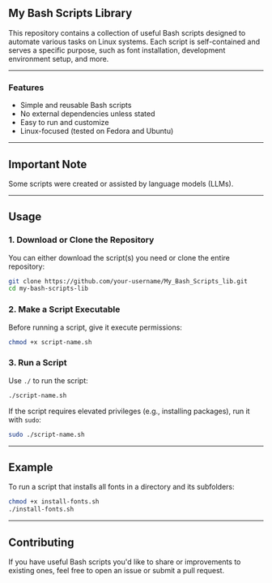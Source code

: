 
## My Bash Scripts Library

This repository contains a collection of useful Bash scripts designed to automate various tasks on Linux systems. Each script is self-contained and serves a specific purpose, such as font installation, development environment setup, and more.

---

### Features

* Simple and reusable Bash scripts
* No external dependencies unless stated
* Easy to run and customize
* Linux-focused (tested on Fedora and Ubuntu)

---

## Important Note

Some scripts were created or assisted by language models (LLMs).

---

## Usage

### 1. Download or Clone the Repository

You can either download the script(s) you need or clone the entire repository:

```bash
git clone https://github.com/your-username/My_Bash_Scripts_lib.git
cd my-bash-scripts-lib
```

### 2. Make a Script Executable

Before running a script, give it execute permissions:

```bash
chmod +x script-name.sh
```

### 3. Run a Script

Use `./` to run the script:

```bash
./script-name.sh
```

If the script requires elevated privileges (e.g., installing packages), run it with `sudo`:

```bash
sudo ./script-name.sh
```

---

## Example

To run a script that installs all fonts in a directory and its subfolders:

```bash
chmod +x install-fonts.sh
./install-fonts.sh
```

---

## Contributing

If you have useful Bash scripts you'd like to share or improvements to existing ones, feel free to open an issue or submit a pull request.
